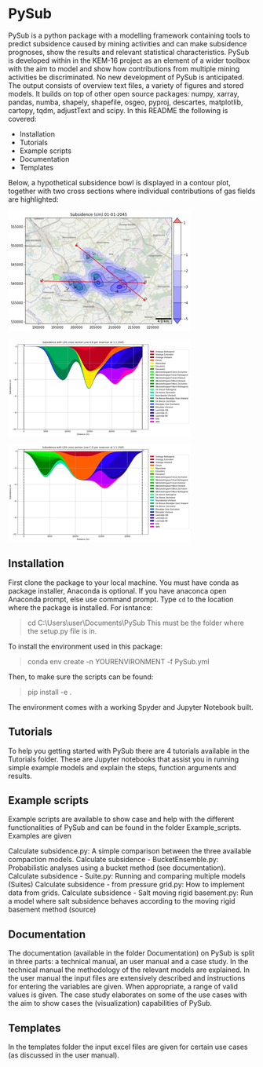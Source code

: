 # PySub
PySub is a python package with a modelling framework containing tools to predict subsidence caused by mining activities and can make subsidence prognoses, show the results and relevant statistical characteristics. PySub is developed within in the KEM-16 project as an element of a wider toolbox with the aim to model and show how contributions from multiple mining activities be discriminated. No new development of PySub is anticipated.
The output consists of overview text files, a variety of figures and stored models. It builds on top of other open source packages: numpy, xarray, pandas, numba, shapely, shapefile, osgeo, pyproj, descartes, matplotlib, cartopy, tqdm, adjustText and scipy.
In this README the following is covered:
- Installation
- Tutorials
- Example scripts
- Documentation
- Templates

Below, a hypothetical subsidence bowl is displayed in a contour plot, together with two cross sections where individual contributions of gas fields are highlighted:

![Model](https://github.com/TNO/PySub/blob/main/Subsidence_bowl_topview.png?raw=True)

![Model](https://github.com/TNO/PySub/blob/main/Subsidence_bowl_AB.png)

![Model](https://github.com/TNO/PySub/blob/main/Subsidence_bowl_CD.png)

## Installation
First clone the package to your local machine. You must have conda as package installer, Anaconda is optional. If you have anaconca open Anaconda prompt, else use command prompt. Type `cd` to the location where the package is installed. For isntance:
>cd C:\Users\user\Documents\PySub
This must be the folder where the setup.py file is in.

To install the environment used in this package:
>conda env create -n YOURENVIRONMENT -f PySub.yml

Then, to make sure the scripts can be found:
>pip install -e .

The environment comes with a working Spyder and Jupyter Notebook built.

## Tutorials
To help you getting started with PySub there are 4 tutorials available in the Tutorials folder. These are Jupyter notebooks that assist you in running simple example models and explain the steps, function arguments and results.

## Example scripts
Example scripts are available to show case and help with the different functionalities of PySub and can be found in the folder Example_scripts. Examples are given

Calculate subsidence.py: A simple comparison between the three available compaction models.
Calculate subsidence - BucketEnsemble.py: Probabilistic analyses using a bucket method (see documentation).
Calculate subsidence - Suite.py: Running and comparing multiple models (Suites)
Calculate subsidence - from pressure grid.py: How to implement data from grids.
Calculate subsidence - Salt moving rigid basement.py: Run a model where salt subsidence behaves according to the moving rigid basement method (source)

## Documentation
The documentation (available in the folder Documentation) on PySub is split in three parts: a technical manual, an user manual and a case study. In the technical manual the methodology of the relevant models are explained. In the user manual the input files are extensively described and instructions for entering the variables are given. When appropriate, a range of valid values is given. The case study elaborates on some of the use cases with the aim to show cases the (visualization) capabilities of PySub.

## Templates
In the templates folder the input excel files are given for certain use cases (as discussed in the user manual).
